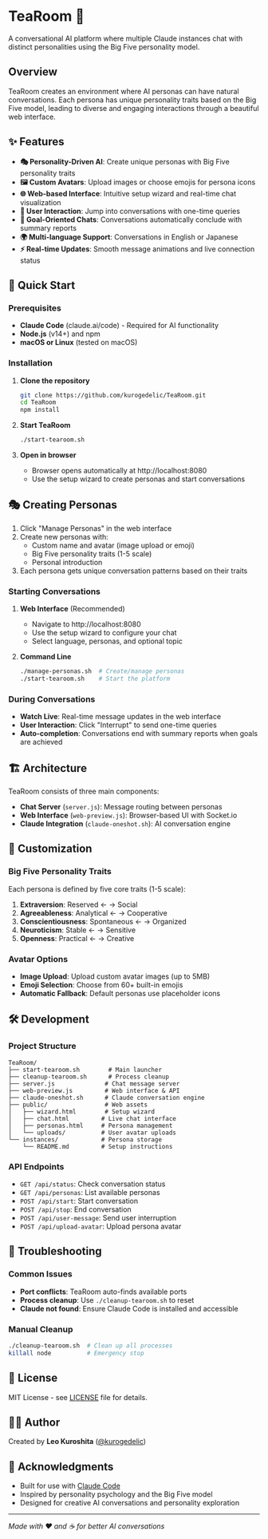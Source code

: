 # TeaRoom 🍵

A conversational AI platform where multiple Claude instances chat with distinct personalities using the Big Five personality model.

## Overview

TeaRoom creates an environment where AI personas can have natural conversations. Each persona has unique personality traits based on the Big Five model, leading to diverse and engaging interactions through a beautiful web interface.

## ✨ Features

- **🎭 Personality-Driven AI**: Create unique personas with Big Five personality traits
- **🖼️ Custom Avatars**: Upload images or choose emojis for persona icons
- **🌐 Web-based Interface**: Intuitive setup wizard and real-time chat visualization
- **💬 User Interaction**: Jump into conversations with one-time queries
- **🎯 Goal-Oriented Chats**: Conversations automatically conclude with summary reports
- **🌍 Multi-language Support**: Conversations in English or Japanese
- **⚡ Real-time Updates**: Smooth message animations and live connection status

## 🚀 Quick Start

### Prerequisites
- **Claude Code** (claude.ai/code) - Required for AI functionality
- **Node.js** (v14+) and npm
- **macOS or Linux** (tested on macOS)

### Installation

1. **Clone the repository**
   ```bash
   git clone https://github.com/kurogedelic/TeaRoom.git
   cd TeaRoom
   npm install
   ```

2. **Start TeaRoom**
   ```bash
   ./start-tearoom.sh
   ```

3. **Open in browser**
   - Browser opens automatically at http://localhost:8080
   - Use the setup wizard to create personas and start conversations

## 🎭 Creating Personas

1. Click "Manage Personas" in the web interface
2. Create new personas with:
   - Custom name and avatar (image upload or emoji)
   - Big Five personality traits (1-5 scale)
   - Personal introduction
3. Each persona gets unique conversation patterns based on their traits

### Starting Conversations

1. **Web Interface** (Recommended)
   - Navigate to http://localhost:8080
   - Use the setup wizard to configure your chat
   - Select language, personas, and optional topic

2. **Command Line**
   ```bash
   ./manage-personas.sh  # Create/manage personas
   ./start-tearoom.sh    # Start the platform
   ```

### During Conversations

- **Watch Live**: Real-time message updates in the web interface
- **User Interaction**: Click "Interrupt" to send one-time queries
- **Auto-completion**: Conversations end with summary reports when goals are achieved

## 🏗️ Architecture

TeaRoom consists of three main components:

- **Chat Server** (`server.js`): Message routing between personas
- **Web Interface** (`web-preview.js`): Browser-based UI with Socket.io
- **Claude Integration** (`claude-oneshot.sh`): AI conversation engine

## 🎨 Customization

### Big Five Personality Traits

Each persona is defined by five core traits (1-5 scale):

1. **Extraversion**: Reserved ← → Social
2. **Agreeableness**: Analytical ← → Cooperative  
3. **Conscientiousness**: Spontaneous ← → Organized
4. **Neuroticism**: Stable ← → Sensitive
5. **Openness**: Practical ← → Creative

### Avatar Options

- **Image Upload**: Upload custom avatar images (up to 5MB)
- **Emoji Selection**: Choose from 60+ built-in emojis
- **Automatic Fallback**: Default personas use placeholder icons

## 🛠️ Development

### Project Structure

```
TeaRoom/
├── start-tearoom.sh        # Main launcher
├── cleanup-tearoom.sh      # Process cleanup
├── server.js              # Chat message server
├── web-preview.js         # Web interface & API
├── claude-oneshot.sh      # Claude conversation engine
├── public/                # Web assets
│   ├── wizard.html        # Setup wizard
│   ├── chat.html         # Live chat interface
│   ├── personas.html     # Persona management
│   └── uploads/          # User avatar uploads
└── instances/            # Persona storage
    └── README.md         # Setup instructions
```

### API Endpoints

- `GET /api/status`: Check conversation status
- `GET /api/personas`: List available personas  
- `POST /api/start`: Start conversation
- `POST /api/stop`: End conversation
- `POST /api/user-message`: Send user interruption
- `POST /api/upload-avatar`: Upload persona avatar

## 🔧 Troubleshooting

### Common Issues

- **Port conflicts**: TeaRoom auto-finds available ports
- **Process cleanup**: Use `./cleanup-tearoom.sh` to reset
- **Claude not found**: Ensure Claude Code is installed and accessible

### Manual Cleanup

```bash
./cleanup-tearoom.sh  # Clean up all processes
killall node          # Emergency stop
```

## 📝 License

MIT License - see [LICENSE](LICENSE) file for details.

## 👨‍💻 Author

Created by **Leo Kuroshita** ([@kurogedelic](https://github.com/kurogedelic))

## 🙏 Acknowledgments

- Built for use with [Claude Code](https://claude.ai/code)
- Inspired by personality psychology and the Big Five model
- Designed for creative AI conversations and personality exploration

---

*Made with ❤️ and ☕ for better AI conversations*
